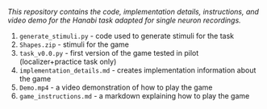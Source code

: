 *This repository contains the code, implementation details, instructions, and video demo for the Hanabi task adapted for single neuron recordings.*
1. `generate_stimuli.py` - code used to generate stimuli for the task
2. `Shapes.zip` - stimuli for the game
3. `task_v0.0.py` - first version of the game tested in pilot (localizer+practice task only)
4. `implementation_details.md` - creates implementation information about the game
5. `Demo.mp4` - a video demonstration of how to play the game
6. `game_instructions.md` - a markdown explaining how to play the game


